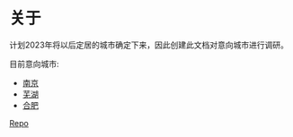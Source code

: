 # 关于

计划2023年将以后定居的城市确定下来，因此创建此文档对意向城市进行调研。

目前意向城市:

- [南京](https://house.svenshen.com/nanjing/about.html)
- [芜湖](https://house.svenshen.com/wuhu/about.html)
- [合肥](https://house.svenshen.com/hefei/about.html)

[Repo](https://github.com/sven0219/house-guide)
